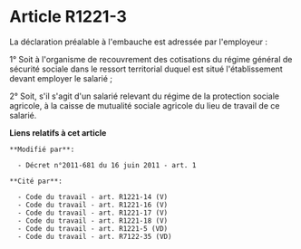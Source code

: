 # Article R1221-3

La déclaration préalable à l'embauche est adressée par l'employeur :

1° Soit à l'organisme de recouvrement des cotisations du régime général de sécurité sociale dans le ressort territorial
duquel est situé l'établissement devant employer le salarié ;

2° Soit, s'il s'agit d'un salarié relevant du régime de la protection sociale agricole, à la caisse de mutualité sociale
agricole du lieu de travail de ce salarié.

**Liens relatifs à cet article**

	**Modifié par**:

	  - Décret n°2011-681 du 16 juin 2011 - art. 1

	**Cité par**:

	  - Code du travail - art. R1221-14 (V)
	  - Code du travail - art. R1221-16 (V)
	  - Code du travail - art. R1221-17 (V)
	  - Code du travail - art. R1221-18 (V)
	  - Code du travail - art. R1221-5 (VD)
	  - Code du travail - art. R7122-35 (VD)
